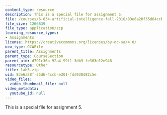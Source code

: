 ```yaml
---
content_type: resource
description: This is a special file for assignment 5.
file: /courses/6-034-artificial-intelligence-fall-2010/83e6a28f35d64ccbe301fdd938d82c5e_lab5.zip
file_size: 1266839
file_type: application/zip
learning_resource_types:
- Assignments
license: https://creativecommons.org/licenses/by-nc-sa/4.0/
ocw_type: OCWFile
parent_title: Assignments
parent_type: CourseSection
parent_uid: d791c36b-92a4-99f1-3db9-fe303e12e948
resourcetype: Other
title: lab5.zip
uid: 83e6a28f-35d6-4ccb-e301-fdd938d82c5e
video_files:
  video_thumbnail_file: null
video_metadata:
  youtube_id: null
---
```

This is a special file for assignment 5.